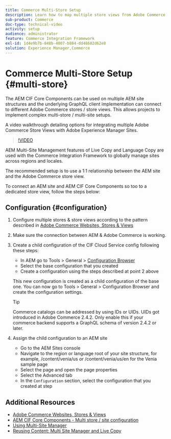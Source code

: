 ```yaml
---
title: Commerce Multi-Store Setup
description: Learn how to map multiple store views from Adobe Commerce to AEM. This allows projects to support multi-tenant and multi-lingual use cases.
sub-product: Commerce
doc-type: technical-video
activity: setup
audience: administrator
feature: Commerce Integration Framework
exl-id: 1d4e9b7b-848b-4007-b884-dd48682d62e8
solution: Experience Manager,Commerce
---
```

# Commerce Multi-Store Setup {#multi-store}

The AEM CIF Core Components can be used on multiple AEM site structures and the underlying GraphQL client implementation can connect to different Adobe Commerce stores / store views. This allows projects to implement complex multi-store / multi-site setups.

A video walkthrough detailing options for integrating multiple Adobe Commerce Store Views with Adobe Experience Manager Sites. 

>[!VIDEO](https://video.tv.adobe.com/v/28952/?quality=12)

AEM Multi-Site Management features of Live Copy and Language Copy are used with the Commerce Integration Framework to globally manage sites across regions and locales.

The recommended setup is to use a 1:1 relationship between the AEM site and the Adobe Commerce store view.

To connect an AEM site and AEM CIF Core Components so too to a dedicated store view, follow the steps below:

## Configuration {#configuration}

1. Configure multiple stores & store views according to the pattern described in [Adobe Commerce Websites, Stores & Views](https://experienceleague.adobe.com/docs/commerce-admin/start/setup/websites-stores-views.html)

2. Make sure the connection between AEM & Adobe Commerce is working.

3. Create a child configuration of the CIF Cloud Service config following these steps:

   * In AEM go to Tools > General > [Configuration Browser](/help/sites-administering/configurations.md#using-configuration-browser)
   * Select the base configuration that you created
   * Create a configuration using the steps described at point 2 above

   This new configuration is created as a child configuration of the base one. You can now go to Tools > General > Configuration Browser and create the configuration settings.

   >[!TIP]
   >
   >Commerce catalogs can be addressed by using IDs or UIDs. UIDs got introduced in Adobe Commerce 2.4.2. Only enable this if your commerce backend supports a GraphQL schema of version 2.4.2 or later.

4. Assign the child configuration to an AEM site

   * Go to the AEM Sites console
   * Navigate to the region or language root of your site structure, for example,  /content/venia/us _or_ /content/venia/us/en for the Venia sample page
   * Select the page and open the page properties
   * Select the Advanced tab
   * In the `Configuration` section, select the configuration that you created at step

## Additional Resources

* [Adobe Commerce Websites, Stores & Views](https://experienceleague.adobe.com/docs/commerce-admin/start/setup/websites-stores-views.html)
* [AEM CIF Core Components - Multi store / site configuration](https://github.com/adobe/aem-core-cif-components#multi-store--site-configuration)
* [Using Multi-Site Manager](https://experienceleague.adobe.com/docs/experience-manager-learn/sites/translation/multi-site-manager-feature-video-use.html)
* [Reusing Content: Multi Site Manager and Live Copy](/help/sites-administering/msm.md)
